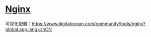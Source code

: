 # [Nginx](https://nginx.org/)

可视化配置：https://www.digitalocean.com/community/tools/nginx?global.app.lang=zhCN